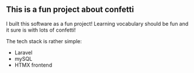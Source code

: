 ## This is a fun project about confetti

I built this software as a fun project! Learning vocabulary should be fun and it sure is with lots of confetti!

The tech stack is rather simple:
* Laravel
* mySQL
* HTMX frontend
